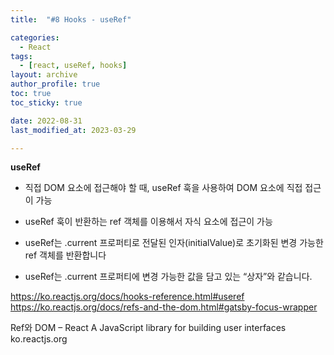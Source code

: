 ```yaml
---
title:  "#8 Hooks - useRef"

categories:
  - React
tags:
  - [react, useRef, hooks]
layout: archive
author_profile: true
toc: true
toc_sticky: true

date: 2022-08-31
last_modified_at: 2023-03-29

---
```


**useRef**

- 직접 DOM 요소에 접근해야 할 때, useRef 훅을 사용하여 DOM 요소에 직접 접근이 가능
- useRef 훅이 반환하는 ref 객체를 이용해서 자식 요소에 접근이 가능


- useRef는 .current 프로퍼티로 전달된 인자(initialValue)로 초기화된 변경 가능한 ref 객체를 반환합니다

- useRef는 .current 프로퍼티에 변경 가능한 값을 담고 있는 “상자”와 같습니다.
​
​

https://ko.reactjs.org/docs/hooks-reference.html#useref
​
​
​
https://ko.reactjs.org/docs/refs-and-the-dom.html#gatsby-focus-wrapper

Ref와 DOM – React
A JavaScript library for building user interfaces
ko.reactjs.org
 